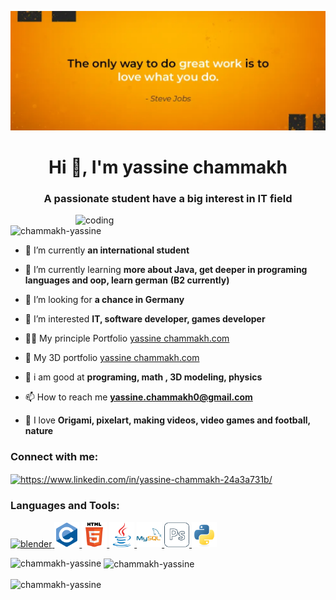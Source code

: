 ![logo](https://github.com/chammakh-yassine/chammakh-yassine/blob/main/Screenshot%202024-07-25%20044920.png)
<h1 align="center">Hi 👋, I'm yassine chammakh</h1>
<h3 align="center">A passionate student have a big interest in IT field</h3>

<img align ="right" alt="coding" width="400" src="https://media.licdn.com/dms/image/D5612AQHmfXu03WIBhA/article-cover_image-shrink_720_1280/0/1689012633580?e=2147483647&v=beta&t=tLTJ7NRLZEh7NzJTurK5kVFyZuhqvEo_QRXMfZEilPs">

<p align="left"> <img src="https://komarev.com/ghpvc/?username=chammakh-yassine&label=Profile%20views&color=0e75b6&style=flat" alt="chammakh-yassine" /> </p>

- 🔭 I’m currently **an international student**

- 🌱 I’m currently learning **more about Java, get deeper in programing languages and oop, learn german** **(B2 currently)**

- 👯 I’m looking for **a chance in Germany**

- 🤝 I’m interested **IT, software developer, games developer**

- 👨‍💻 My principle Portfolio [yassine chammakh.com](https://chammakh-yassine.github.io/yassine.chammakh/?comment=ajdkdjkajdkadjjakda#blog)

- 🌱 My 3D portfolio [yassine chammakh.com](https://chammakh-yassine.github.io/yassine.chammakh/?comment=ajdkdjkajdkadjjakda#blog)

- 💬 i am good at **programing, math , 3D modeling, physics**

- 📫 How to reach me **yassine.chammakh0@gmail.com**

- 👯 I love **Origami, pixelart, making videos, video games and football, nature**


<h3 align="left">Connect with me:</h3>
<p align="left">
<a href="https://linkedin.com/in/https://www.linkedin.com/in/yassine-chammakh-24a3a731b/" target="blank"><img align="center" src="https://raw.githubusercontent.com/rahuldkjain/github-profile-readme-generator/master/src/images/icons/Social/linked-in-alt.svg" alt="https://www.linkedin.com/in/yassine-chammakh-24a3a731b/" height="30" width="40" /></a>
</p>

<h3 align="left">Languages and Tools:</h3>
<p align="left"> <a href="https://www.blender.org/" target="_blank" rel="noreferrer"> <img src="https://download.blender.org/branding/community/blender_community_badge_white.svg" alt="blender" width="40" height="40"/> </a> <a href="https://www.cprogramming.com/" target="_blank" rel="noreferrer"> <img src="https://raw.githubusercontent.com/devicons/devicon/master/icons/c/c-original.svg" alt="c" width="40" height="40"/> </a> <a href="https://www.w3.org/html/" target="_blank" rel="noreferrer"> <img src="https://raw.githubusercontent.com/devicons/devicon/master/icons/html5/html5-original-wordmark.svg" alt="html5" width="40" height="40"/> </a> <a href="https://www.java.com" target="_blank" rel="noreferrer"> <img src="https://raw.githubusercontent.com/devicons/devicon/master/icons/java/java-original.svg" alt="java" width="40" height="40"/> </a> <a href="https://www.mysql.com/" target="_blank" rel="noreferrer"> <img src="https://raw.githubusercontent.com/devicons/devicon/master/icons/mysql/mysql-original-wordmark.svg" alt="mysql" width="40" height="40"/> </a> <a href="https://www.photoshop.com/en" target="_blank" rel="noreferrer"> <img src="https://raw.githubusercontent.com/devicons/devicon/master/icons/photoshop/photoshop-line.svg" alt="photoshop" width="40" height="40"/> </a> <a href="https://www.python.org" target="_blank" rel="noreferrer"> <img src="https://raw.githubusercontent.com/devicons/devicon/master/icons/python/python-original.svg" alt="python" width="40" height="40"/> </a> </p>

<p><img align="left" src="https://github-readme-stats.vercel.app/api/top-langs?username=chammakh-yassine&show_icons=true&locale=en&layout=compact" alt="chammakh-yassine" /></p>

<p>&nbsp;<img align="center" src="https://github-readme-stats.vercel.app/api?username=chammakh-yassine&show_icons=true&locale=en" alt="chammakh-yassine" /></p>

<p><img align="center" src="https://github-readme-streak-stats.herokuapp.com/?user=chammakh-yassine&" alt="chammakh-yassine" /></p>
